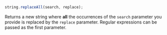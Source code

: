 
```javascript
string.replaceAll(search, replace);
```

Returns a new string where **all** the occurrences of the `search` parameter you provide is replaced by the `replace` parameter. Regular expressions can be passed as the first parameter.